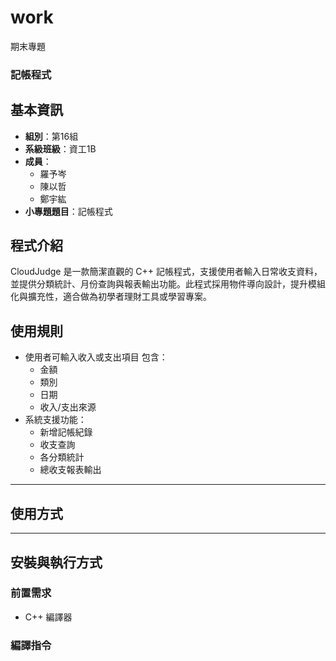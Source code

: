 # work
期末專題
### 記帳程式

##  基本資訊

- **組別**：第16組  
- **系級班級**：資工1B  
- **成員**：
  - 羅予岑
  - 陳以哲
  - 鄭宇紘  
- **小專題題目**：記帳程式

##  程式介紹

CloudJudge 是一款簡潔直觀的 C++ 記帳程式，支援使用者輸入日常收支資料，並提供分類統計、月份查詢與報表輸出功能。此程式採用物件導向設計，提升模組化與擴充性，適合做為初學者理財工具或學習專案。



##  使用規則

- 使用者可輸入收入或支出項目 包含：
  - 金額
  - 類別
  - 日期
  - 收入/支出來源
- 系統支援功能：
  - 新增記帳紀錄
  - 收支查詢
  - 各分類統計
  - 總收支報表輸出

---

##  使用方式


---

##  安裝與執行方式


###  前置需求

- C++ 編譯器

###  編譯指令

```
